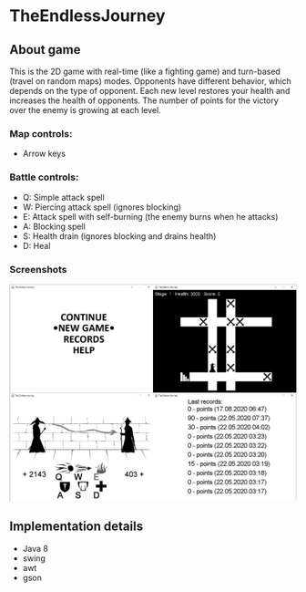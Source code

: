 # TheEndlessJourney

## About game
This is the 2D game with real-time (like a fighting game) and turn-based (travel on random maps) modes.
Opponents have different behavior, which depends on the type of opponent. Each new level restores your health and increases the health of opponents. The number of points for the victory over the enemy is growing at each level.
### Map controls:
* Arrow keys
### Battle controls:
* Q: Simple attack spell
* W: Piercing attack spell (ignores blocking)
* E: Attack spell with self-burning (the enemy burns when he attacks)
* A: Blocking spell
* S: Health drain (ignores blocking and drains health)
* D: Heal
### Screenshots
![screenshots](screenshots.png)

## Implementation details
* Java 8
* swing
* awt
* gson
